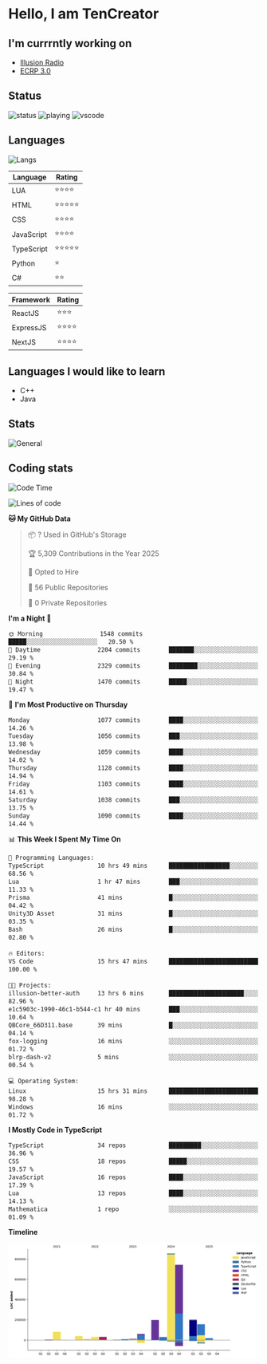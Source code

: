 # Hello, I am TenCreator

## I'm currrntly working on
- [Illusion Radio](https://illusionradio.co.uk/)
- [ECRP 3.0](http://github.com/Emerald-Coast-Roleplay/)

## Status
![status](https://api.statusbadges.me/badge/status/518334475038359555?simple=true&style=for-the-badge)
![playing](https://api.statusbadges.me/badge/playing/518334475038359555?style=for-the-badge)
![vscode](https://api.statusbadges.me/badge/vscode/518334475038359555?style=for-the-badge)

## Languages
![Langs](https://github-readme-stats.vercel.app/api/top-langs/?username=tencreator&layout=compact&theme=radical)


|Language|Rating|
|--------|------|
|LUA|⭐️⭐️⭐️⭐️|
|HTML|⭐️⭐️⭐️⭐️⭐️|
|CSS|⭐️⭐️⭐️⭐️|
|JavaScript|⭐️⭐️⭐️⭐️|
|TypeScript|⭐️⭐️⭐️⭐️⭐️|
|Python|⭐️|
|C#|⭐️⭐️ |

|Framework|Rating|
|--------|------|
|ReactJS|⭐️⭐️⭐|
|ExpressJS|⭐️⭐️⭐️⭐️|
|NextJS|⭐️⭐️⭐⭐️|

## Languages I would like to learn
- C++
- Java

## Stats
![General](https://github-readme-stats.vercel.app/api?username=tencreator&show_icons=true&theme=radical)

## Coding stats

<!--START_SECTION:waka-->
![Code Time](http://img.shields.io/badge/Code%20Time-690%20hrs%2053%20mins-blue)

![Lines of code](https://img.shields.io/badge/From%20Hello%20World%20I%27ve%20Written-2.5%20million%20lines%20of%20code-blue)

**🐱 My GitHub Data** 

> 📦 ? Used in GitHub's Storage 
 > 
> 🏆 5,309 Contributions in the Year 2025
 > 
> 💼 Opted to Hire
 > 
> 📜 56 Public Repositories 
 > 
> 🔑 0 Private Repositories 
 > 
**I'm a Night 🦉** 

```text
🌞 Morning                1548 commits        █████░░░░░░░░░░░░░░░░░░░░   20.50 % 
🌆 Daytime                2204 commits        ███████░░░░░░░░░░░░░░░░░░   29.19 % 
🌃 Evening                2329 commits        ████████░░░░░░░░░░░░░░░░░   30.84 % 
🌙 Night                  1470 commits        █████░░░░░░░░░░░░░░░░░░░░   19.47 % 
```
📅 **I'm Most Productive on Thursday** 

```text
Monday                   1077 commits        ████░░░░░░░░░░░░░░░░░░░░░   14.26 % 
Tuesday                  1056 commits        ███░░░░░░░░░░░░░░░░░░░░░░   13.98 % 
Wednesday                1059 commits        ████░░░░░░░░░░░░░░░░░░░░░   14.02 % 
Thursday                 1128 commits        ████░░░░░░░░░░░░░░░░░░░░░   14.94 % 
Friday                   1103 commits        ████░░░░░░░░░░░░░░░░░░░░░   14.61 % 
Saturday                 1038 commits        ███░░░░░░░░░░░░░░░░░░░░░░   13.75 % 
Sunday                   1090 commits        ████░░░░░░░░░░░░░░░░░░░░░   14.44 % 
```


📊 **This Week I Spent My Time On** 

```text
💬 Programming Languages: 
TypeScript               10 hrs 49 mins      █████████████████░░░░░░░░   68.56 % 
Lua                      1 hr 47 mins        ███░░░░░░░░░░░░░░░░░░░░░░   11.33 % 
Prisma                   41 mins             █░░░░░░░░░░░░░░░░░░░░░░░░   04.42 % 
Unity3D Asset            31 mins             █░░░░░░░░░░░░░░░░░░░░░░░░   03.35 % 
Bash                     26 mins             █░░░░░░░░░░░░░░░░░░░░░░░░   02.80 % 

🔥 Editors: 
VS Code                  15 hrs 47 mins      █████████████████████████   100.00 % 

🐱‍💻 Projects: 
illusion-better-auth     13 hrs 6 mins       █████████████████████░░░░   82.96 % 
e1c5903c-1990-46c1-b544-c1 hr 40 mins        ███░░░░░░░░░░░░░░░░░░░░░░   10.64 % 
QBCore_66D311.base       39 mins             █░░░░░░░░░░░░░░░░░░░░░░░░   04.14 % 
fox-logging              16 mins             ░░░░░░░░░░░░░░░░░░░░░░░░░   01.72 % 
blrp-dash-v2             5 mins              ░░░░░░░░░░░░░░░░░░░░░░░░░   00.54 % 

💻 Operating System: 
Linux                    15 hrs 31 mins      █████████████████████████   98.28 % 
Windows                  16 mins             ░░░░░░░░░░░░░░░░░░░░░░░░░   01.72 % 
```

**I Mostly Code in TypeScript** 

```text
TypeScript               34 repos            █████████░░░░░░░░░░░░░░░░   36.96 % 
CSS                      18 repos            █████░░░░░░░░░░░░░░░░░░░░   19.57 % 
JavaScript               16 repos            ████░░░░░░░░░░░░░░░░░░░░░   17.39 % 
Lua                      13 repos            ████░░░░░░░░░░░░░░░░░░░░░   14.13 % 
Mathematica              1 repo              ░░░░░░░░░░░░░░░░░░░░░░░░░   01.09 % 
```



**Timeline**

![Lines of Code chart](https://raw.githubusercontent.com/tencreator/tencreator/main/assets/bar_graph.png)


<!--END_SECTION:waka-->
